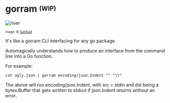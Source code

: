 # gorram <sup><sub>(WIP)</sub></sup>

![river](https://cloud.githubusercontent.com/assets/3185864/18798443/97829e60-81a0-11e6-99a2-d8a788dd9279.jpg)

<sup><sub>image: &copy; [SubSuid](http://subsuid.deviantart.com/art/River-Tam-Speed-Drawing-282223915)</sub></sup>

It's like a gorram CLI interfacing for any go package.

Automagically understands how to produce an interface from the command line into
a Go function.

For example:

```
cat ugly.json | gorram encoding/json.Indent "" "\t"
```

The above will run encoding/json.Indent, with src = stdin and dst being a bytes.Buffer that gets written to stdout 
if json.Indent returns without an error.




